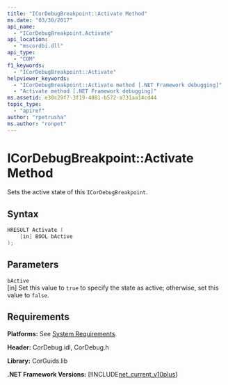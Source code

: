 ```yaml
---
title: "ICorDebugBreakpoint::Activate Method"
ms.date: "03/30/2017"
api_name: 
  - "ICorDebugBreakpoint.Activate"
api_location: 
  - "mscordbi.dll"
api_type: 
  - "COM"
f1_keywords: 
  - "ICorDebugBreakpoint::Activate"
helpviewer_keywords: 
  - "ICorDebugBreakpoint::Activate method [.NET Framework debugging]"
  - "Activate method [.NET Framework debugging]"
ms.assetid: e30c29f7-3f19-4081-b572-a731aa14cd44
topic_type: 
  - "apiref"
author: "rpetrusha"
ms.author: "ronpet"
---
```

# ICorDebugBreakpoint::Activate Method
Sets the active state of this `ICorDebugBreakpoint`.  
  
## Syntax  
  
```cpp  
HRESULT Activate (  
    [in] BOOL bActive  
);  
```  
  
## Parameters  
 `bActive`  
 [in] Set this value to `true` to specify the state as active; otherwise, set this value to `false`.  
  
## Requirements  
 **Platforms:** See [System Requirements](../../../../docs/framework/get-started/system-requirements.md).  
  
 **Header:** CorDebug.idl, CorDebug.h  
  
 **Library:** CorGuids.lib  
  
 **.NET Framework Versions:** [!INCLUDE[net_current_v10plus](../../../../includes/net-current-v10plus-md.md)]
